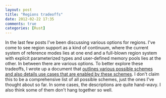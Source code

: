 ```yaml
---
layout: post
title: "Regions tradeoffs"
date: 2012-02-22 17:35
comments: true
categories: [Rust]
---
```


In the last few posts I've been discussing various options for
regions.  I've come to see region support as a kind of continuum,
where the current system of reference modes lies at one end and a
full-blown region system with explicit parameterized types and
user-defined memory pools lies at the other.  In between there are
various options.  To better explore these tradeoffs, I wrote up a
document that
[outlines various possible schemes and also details use cases that are enabled by these schemes][doc].
I don't claim this to be a comprehensive list of all possible schemes,
just the ones I've thought about so far.  In some cases, the
descriptions are quite hand-wavy.  I also think some of them don't
hang together so well.

[doc]: /rust/regions-tradeoffs
